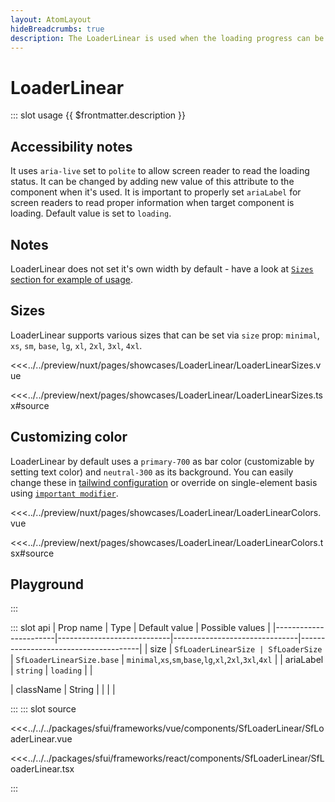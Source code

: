 ```yaml
---
layout: AtomLayout
hideBreadcrumbs: true
description: The LoaderLinear is used when the loading progress can be determined.
---
```

# LoaderLinear

::: slot usage
{{ $frontmatter.description }}

## Accessibility notes

It uses `aria-live` set to `polite` to allow screen reader to read the loading status. It can be changed by adding new value of this attribute to the component when it's used.
It is important to properly set `ariaLabel` for screen readers to read proper information when target component is loading. Default value is set to `loading`.

## Notes

LoaderLinear does not set it's own width by default - have a look at [`Sizes` section for example of usage](#sizes).

## Sizes

LoaderLinear supports various sizes that can be set via `size` prop: `minimal`, `xs`, `sm`, `base`, `lg`, `xl`, `2xl`, `3xl`, `4xl`.

<Showcase showcase-name="LoaderLinear/LoaderLinearSizes" style="min-height:300px">

<!-- vue -->
<<<../../preview/nuxt/pages/showcases/LoaderLinear/LoaderLinearSizes.vue
<!-- end vue -->
<!-- react -->
<<<../../preview/next/pages/showcases/LoaderLinear/LoaderLinearSizes.tsx#source
<!-- end react -->

</Showcase>

## Customizing color

LoaderLinear by default uses a `primary-700` as bar color (customizable by setting text color) and `neutral-300` as its background. You can easily change these in [tailwind configuration](https://tailwindcss.com/docs/configuration#theme) or override on single-element basis using [`important modifier`](https://tailwindcss.com/docs/configuration#important-modifier).

<Showcase showcase-name="LoaderLinear/LoaderLinearColors">

<!-- vue -->
<<<../../preview/nuxt/pages/showcases/LoaderLinear/LoaderLinearColors.vue
<!-- end vue -->
<!-- react -->
<<<../../preview/next/pages/showcases/LoaderLinear/LoaderLinearColors.tsx#source
<!-- end react -->

</Showcase>

## Playground

<Generate />
:::

::: slot api
| Prop name             | Type                       | Default value                 | Possible values                      |
|-----------------------|----------------------------|-------------------------------|--------------------------------------|
| size                |      `SfLoaderLinearSize | SfLoaderSize`        | `SfLoaderLinearSize.base`           |  `minimal`,`xs`,`sm`,`base`,`lg`,`xl`,`2xl`,`3xl`,`4xl` |
| ariaLabel    |      `string`                | `loading`                     |                                      |
<!-- react -->
| className             |  String                    |               |                                  |            |
<!-- end react -->
:::
::: slot source
<!-- vue -->
<<<../../../packages/sfui/frameworks/vue/components/SfLoaderLinear/SfLoaderLinear.vue
<!-- end vue -->
<!-- react -->
<<<../../../packages/sfui/frameworks/react/components/SfLoaderLinear/SfLoaderLinear.tsx
<!-- end react -->
:::
